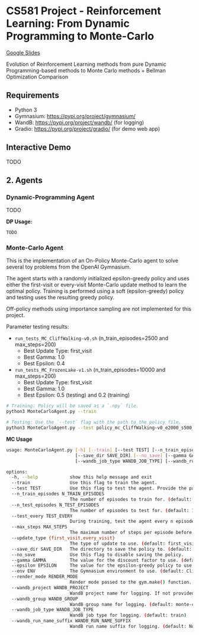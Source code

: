 # CS581 Project - Reinforcement Learning: From Dynamic Programming to Monte-Carlo

[Google Slides](https://docs.google.com/presentation/d/1v4WwBQKoPnGiyCMXgUs-pCCJ8IwZqM3thUf-Ky00eTQ/edit?usp=sharing)

Evolution of Reinforcement Learning methods from pure Dynamic Programming-based methods to Monte Carlo methods + Bellman Optimization Comparison  

## Requirements

- Python 3
- Gymnasium: <https://pypi.org/project/gymnasium/>
- WandB: <https://pypi.org/project/wandb/> (for logging)
- Gradio: <https://pypi.org/project/gradio/> (for demo web app)

## Interactive Demo

TODO

## 2. Agents

### Dynamic-Programming Agent

TODO

**DP Usage:**

```bash
TODO
```

### Monte-Carlo Agent

This is the implementation of an On-Policy Monte-Carlo agent to solve several toy problems from the OpenAI Gymnasium.  

The agent starts with a randomly initialized epsilon-greedy policy and uses either the first-visit or every-visit Monte-Carlo update method to learn the optimal policy. Training is performed using a soft (epsilon-greedy) policy and testing uses the resulting greedy policy.

Off-policy methods using importance sampling are not implemented for this project.

Parameter testing results:  

- `run_tests_MC_CliffWalking-v0.sh` (n_train_episodes=2500 and max_steps=200)
  - Best Update Type: first_visit
  - Best Gamma: 1.0
  - Best Epsilon: 0.4
- `run_tests_MC_FrozenLake-v1.sh` (n_train_episodes=10000 and max_steps=200)
  - Best Update Type: first_visit
  - Best Gamma: 1.0
  - Best Epsilon: 0.5 (testing) and 0.2 (training)

```bash
# Training: Policy will be saved as a `.npy` file.
python3 MonteCarloAgent.py --train

# Testing: Use the `--test` flag with the path to the policy file.
python3 MonteCarloAgent.py --test policy_mc_CliffWalking-v0_e2000_s500_g0.99_e0.1.npy --render_mode human
```

**MC Usage**

```bash
usage: MonteCarloAgent.py [-h] [--train] [--test TEST] [--n_train_episodes N_TRAIN_EPISODES] [--n_test_episodes N_TEST_EPISODES] [--test_every TEST_EVERY] [--max_steps MAX_STEPS] [--update_type {first_visit,every_visit}]
                          [--save_dir SAVE_DIR] [--no_save] [--gamma GAMMA] [--epsilon EPSILON] [--env ENV] [--render_mode RENDER_MODE] [--wandb_project WANDB_PROJECT] [--wandb_group WANDB_GROUP]
                          [--wandb_job_type WANDB_JOB_TYPE] [--wandb_run_name_suffix WANDB_RUN_NAME_SUFFIX]

options:
  -h, --help            show this help message and exit
  --train               Use this flag to train the agent.
  --test TEST           Use this flag to test the agent. Provide the path to the policy file.
  --n_train_episodes N_TRAIN_EPISODES
                        The number of episodes to train for. (default: 2000)
  --n_test_episodes N_TEST_EPISODES
                        The number of episodes to test for. (default: 100)
  --test_every TEST_EVERY
                        During training, test the agent every n episodes. (default: 100)
  --max_steps MAX_STEPS
                        The maximum number of steps per episode before the episode is forced to end. (default: 500)
  --update_type {first_visit,every_visit}
                        The type of update to use. (default: first_visit)
  --save_dir SAVE_DIR   The directory to save the policy to. (default: policies)
  --no_save             Use this flag to disable saving the policy.
  --gamma GAMMA         The value for the discount factor to use. (default: 0.99)
  --epsilon EPSILON     The value for the epsilon-greedy policy to use. (default: 0.1)
  --env ENV             The Gymnasium environment to use. (default: CliffWalking-v0)
  --render_mode RENDER_MODE
                        Render mode passed to the gym.make() function. Use 'human' to render the environment. (default: None)
  --wandb_project WANDB_PROJECT
                        WandB project name for logging. If not provided, no logging is done. (default: None)
  --wandb_group WANDB_GROUP
                        WandB group name for logging. (default: monte-carlo)
  --wandb_job_type WANDB_JOB_TYPE
                        WandB job type for logging. (default: train)
  --wandb_run_name_suffix WANDB_RUN_NAME_SUFFIX
                        WandB run name suffix for logging. (default: None)
```
